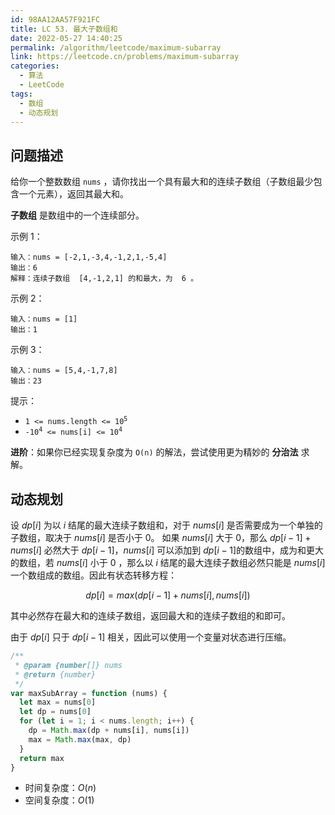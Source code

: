 ```yaml
---
id: 98AA12AA57F921FC
title: LC 53. 最大子数组和
date: 2022-05-27 14:40:25
permalink: /algorithm/leetcode/maximum-subarray
link: https://leetcode.cn/problems/maximum-subarray
categories:
  - 算法
  - LeetCode
tags:
  - 数组
  - 动态规划
---
```


<Level :type='1'/>

## 问题描述

给你一个整数数组 `nums` ，请你找出一个具有最大和的连续子数组（子数组最少包含一个元素），返回其最大和。

**子数组** 是数组中的一个连续部分。

示例 1：

```text
输入：nums = [-2,1,-3,4,-1,2,1,-5,4]
输出：6
解释：连续子数组  [4,-1,2,1] 的和最大，为  6 。
```

示例 2：

```text
输入：nums = [1]
输出：1
```

示例 3：

```text
输入：nums = [5,4,-1,7,8]
输出：23
```

提示：

- <code>1 <= nums.length <= 10<sup>5</sup></code>
- <code>-10<sup>4</sup> <= nums[i] <= 10<sup>4</sup></code>

**进阶**：如果你已经实现复杂度为 `O(n)` 的解法，尝试使用更为精妙的 **分治法** 求解。

## 动态规划

设 $dp[i]$ 为以 $i$ 结尾的最大连续子数组和，对于 $nums[i]$ 是否需要成为一个单独的子数组，取决于 $nums[i]$ 是否小于 $0$。 如果 $nums[i]$ 大于 $0$，那么 $dp[i-1] + nums[i]$ 必然大于 $dp[i-1]$，$nums[i]$ 可以添加到 $dp[i-1]$的数组中，成为和更大的数组，若 $nums[i]$ 小于 $0$ ，那么以 $i$ 结尾的最大连续子数组必然只能是 $nums[i]$ 一个数组成的数组。因此有状态转移方程：

$$
dp[i] = max(dp[i-1]+nums[i], nums[i])
$$

其中必然存在最大和的连续子数组，返回最大和的连续子数组的和即可。

由于 $dp[i]$ 只于 $dp[i-1]$ 相关，因此可以使用一个变量对状态进行压缩。

```javascript
/**
 * @param {number[]} nums
 * @return {number}
 */
var maxSubArray = function (nums) {
  let max = nums[0]
  let dp = nums[0]
  for (let i = 1; i < nums.length; i++) {
    dp = Math.max(dp + nums[i], nums[i])
    max = Math.max(max, dp)
  }
  return max
}
```

- 时间复杂度：$O(n)$
- 空间复杂度：$O(1)$
